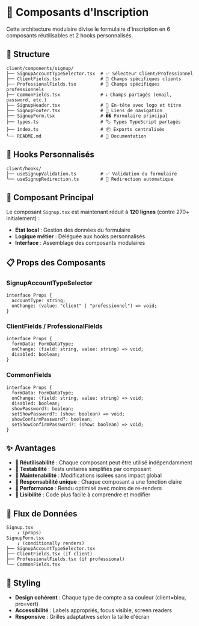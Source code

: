 # 🧱 Composants d'Inscription

Cette architecture modulaire divise le formulaire d'inscription en 6 composants réutilisables et 2 hooks personnalisés.

## 📁 Structure

```
client/components/signup/
├── SignupAccountTypeSelector.tsx  # ✅ Sélecteur Client/Professionnel
├── ClientFields.tsx               # 👤 Champs spécifiques clients
├── ProfessionalFields.tsx         # 🏢 Champs spécifiques professionnels
├── CommonFields.tsx               # 📞 Champs partagés (email, password, etc.)
├── SignupHeader.tsx               # 🎯 En-tête avec logo et titre
├── SignupFooter.tsx               # 🔗 Liens de navigation
├── SignupForm.tsx                 # �� Formulaire principal
├── types.ts                       # 🏷️ Types TypeScript partagés
├── index.ts                       # 📦 Exports centralisés
└── README.md                      # 📖 Documentation
```

## 🔧 Hooks Personnalisés

```
client/hooks/
├── useSignupValidation.ts         # ✅ Validation du formulaire
└── useSignupRedirection.ts        # 🔄 Redirection automatique
```

## 🎯 Composant Principal

Le composant `Signup.tsx` est maintenant réduit à **120 lignes** (contre 270+ initialement) :

- **État local** : Gestion des données du formulaire
- **Logique métier** : Déléguée aux hooks personnalisés
- **Interface** : Assemblage des composants modulaires

## 📋 Props des Composants

### SignupAccountTypeSelector

```tsx
interface Props {
  accountType: string;
  onChange: (value: "client" | "professionnel") => void;
}
```

### ClientFields / ProfessionalFields

```tsx
interface Props {
  formData: FormDataType;
  onChange: (field: string, value: string) => void;
  disabled: boolean;
}
```

### CommonFields

```tsx
interface Props {
  formData: FormDataType;
  onChange: (field: string, value: string) => void;
  disabled: boolean;
  showPassword?: boolean;
  setShowPassword?: (show: boolean) => void;
  showConfirmPassword?: boolean;
  setShowConfirmPassword?: (show: boolean) => void;
}
```

## ✨ Avantages

- **🔧 Réutilisabilité** : Chaque composant peut être utilisé indépendamment
- **🧪 Testabilité** : Tests unitaires simplifiés par composant
- **🎨 Maintenabilité** : Modifications isolées sans impact global
- **📱 Responsabilité unique** : Chaque composant a une fonction claire
- **🚀 Performance** : Rendu optimisé avec moins de re-renders
- **🎯 Lisibilité** : Code plus facile à comprendre et modifier

## 🔄 Flux de Données

```
Signup.tsx
    ↓ (props)
SignupForm.tsx
    ↓ (conditionally renders)
├── SignupAccountTypeSelector.tsx
├── ClientFields.tsx (if client)
├── ProfessionalFields.tsx (if professional)
└── CommonFields.tsx
```

## 🎨 Styling

- **Design cohérent** : Chaque type de compte a sa couleur (client=bleu, pro=vert)
- **Accessibilité** : Labels appropriés, focus visible, screen readers
- **Responsive** : Grilles adaptatives selon la taille d'écran
